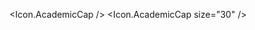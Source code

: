 <script>
  import * as Icon from 'svelte-heros';
</script>

<Icon.AcademicCap />
<Icon.AcademicCap size="30" />
